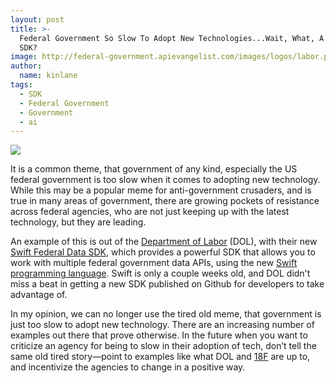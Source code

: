 ```yaml
---
layout: post
title: >-
  Federal Government So Slow To Adopt New Technologies...Wait, What, A Swift API
  SDK?
image: http://federal-government.apievangelist.com/images/logos/labor.png
author:
  name: kinlane
tags:
  - SDK
  - Federal Government
  - Government
  - ai
---
```

[![](http://federal-government.apievangelist.com/images/logos/labor.png)](https://github.com/USDepartmentofLabor/Swift-Federal-Data-SDK)

It is a common theme, that government of any kind, especially the US federal government is too slow when it comes to adopting new technology. While this may be a popular meme for anti-government crusaders, and is true in many areas of government, there are growing pockets of resistance across federal agencies, who are not just keeping up with the latest technology, but they are leading.

An example of this is out of the [Department of Labor](http://www.dol.gov/) (DOL), with their new [Swift Federal Data SDK](https://github.com/USDepartmentofLabor/Swift-Federal-Data-SDK), which provides a powerful SDK that allows you to work with multiple federal government data APIs, using the new [Swift programming language](https://developer.apple.com/swift/). Swift is only a couple weeks old, and DOL didn't miss a beat in getting a new SDK published on Github for developers to take advantage of.

In my opinion, we can no longer use the tired old meme, that government is just too slow to adopt new technology. There are an increasing number of examples out there that prove otherwise. In the future when you want to criticize an agency for being to slow in their adoption of tech, don’t tell the same old tired story—point to examples like what DOL and [18F](https://18f.gsa.gov/) are up to, and incentivize the agencies to change in a positive way.